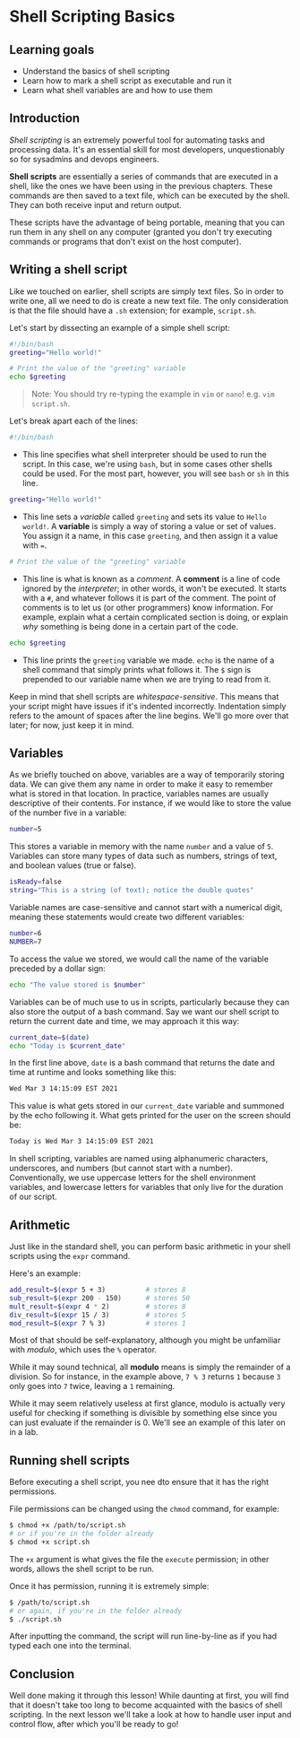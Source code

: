 # Shell Scripting Basics

## Learning goals

- Understand the basics of shell scripting
- Learn how to mark a shell script as executable and run it
- Learn what shell variables are and how to use them

## Introduction

*Shell scripting* is an extremely powerful tool for automating tasks and processing data. It's an essential skill for most developers, unquestionably so for sysadmins and devops engineers.

**Shell scripts** are essentially a series of commands that are executed in a shell, like the ones we have been using in the previous chapters. These commands are then saved to a text file, which can be executed by the shell. They can both receive input and return output.

These scripts have the advantage of being portable, meaning that you can run them in any shell on any computer (granted you don't try executing commands or programs that don't exist on the host computer).

## Writing a shell script

Like we touched on earlier, shell scripts are simply text files. So in order to write one, all we need to do is create a new text file. The only consideration is that the file should have a `.sh` extension; for example, `script.sh`. 

Let's start by dissecting an example of a simple shell script:

```bash
#!/bin/bash
greeting="Hello world!"

# Print the value of the "greeting" variable
echo $greeting
```

> Note: You should try re-typing the example in `vim` or `nano`! e.g. `vim script.sh`.

Let's break apart each of the lines:

```bash
#!/bin/bash
```
- This line specifies what shell interpreter should be used to run the script. In this case, we're using `bash`, but in some cases other shells could be used. For the most part, however, you will see `bash` or `sh` in this line.

```bash
greeting="Hello world!"
```
- This line sets a *variable* called `greeting` and sets its value to `Hello world!`. A **variable** is simply a way of storing a value or set of values. You assign it a name, in this case `greeting`, and then assign it a value with `=`. 

```bash
# Print the value of the "greeting" variable
```
- This line is what is known as a *comment*. A **comment** is a line of code ignored by the *interpreter*; in other words, it won't be executed. It starts with a `#`, and whatever follows it is part of the comment. The point of comments is to let us (or other programmers) know information. For example, explain what a certain complicated section is doing, or explain *why* something is being done in a certain part of the code.

```bash
echo $greeting
```
- This line prints the `greeting` variable we made. `echo` is the name of a shell command that simply prints what follows it. The `$` sign is prepended to our variable name when we are trying to read from it.

Keep in mind that shell scripts are *whitespace-sensitive*. This means that your script might have issues if it's indented incorrectly. Indentation simply refers to the amount of spaces after the line begins. We'll go more over that later; for now, just keep it in mind.

## Variables

As we briefly touched on above, variables are a way of temporarily storing data. We can give them any name in order to make it easy to remember what is stored in that location. In practice, variables names are usually descriptive of their contents. For instance, if we would like to store the value of the number five in a variable:

```bash
number=5
```

This stores a variable in memory with the name `number` and a value of `5`. Variables can store many types of data such as numbers, strings of text, and boolean values (true or false).

```bash
isReady=false
string="This is a string (of text); notice the double quotes"
```

Variable names are case-sensitive and cannot start with a numerical digit, meaning these statements would create two different variables:

```bash
number=6
NUMBER=7
```

To access the value we stored, we would call the name of the variable preceded by a dollar sign:

```bash
echo "The value stored is $number"
```

Variables can be of much use to us in scripts, particularly because they can also store the output of a bash command. Say we want our shell script to return the current date and time, we may approach it this way:

```bash
current_date=$(date)
echo "Today is $current_date"
```

In the first line above, `date` is a bash command that returns the date and time at runtime and looks something like this:

```bash
Wed Mar 3 14:15:09 EST 2021
```

This value is what gets stored in our `current_date` variable and summoned by the echo following it. What gets printed for the user on the screen should be:

```bash
Today is Wed Mar 3 14:15:09 EST 2021
```

In shell scripting, variables are named using alphanumeric characters, underscores, and numbers (but cannot start with a number). Conventionally, we use uppercase letters for the shell environment variables, and lowercase letters for variables that only live for the duration of our script.

## Arithmetic

Just like in the standard shell, you can perform basic arithmetic in your shell scripts using the `expr` command.

Here's an example:

```bash
add_result=$(expr 5 + 3)          # stores 8
sub_result=$(expr 200 - 150)      # stores 50
mult_result=$(expr 4 * 2)         # stores 8
div_result=$(expr 15 / 3)         # stores 5
mod_result=$(expr 7 % 3)          # stores 1
```

Most of that should be self-explanatory, although you might be unfamiliar with *modulo*, which uses the `%` operator.

While it may sound technical, all **modulo** means is simply the remainder of a division. So for instance, in the example above, `7 % 3` returns `1` because `3` only goes into `7` twice, leaving a `1` remaining.

While it may seem relatively useless at first glance, modulo is actually very useful for checking if something is divisible by something else since you can just evaluate if the remainder is 0. We'll see an example of this later on in a lab.

## Running shell scripts

Before executing a shell script, you nee dto ensure that it has the right permissions.

File permissions can be changed using the `chmod` command, for example:

```bash
$ chmod +x /path/to/script.sh
# or if you're in the folder already
$ chmod +x script.sh
```

The `+x` argument is what gives the file the `execute` permission; in other words, allows the shell script to be run.

Once it has permission, running it is extremely simple:

```bash
$ /path/to/script.sh
# or again, if you're in the folder already
$ ./script.sh
```

After inputting the command, the script will run line-by-line as if you had typed each one into the terminal.

## Conclusion

Well done making it through this lesson! While daunting at first, you will find that it doesn't take too long to become acquainted with the basics of shell scripting. In the next lesson we'll take a look at how to handle user input and control flow, after which you'll be ready to go!
